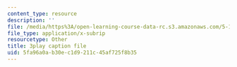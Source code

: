 ```yaml
---
content_type: resource
description: ''
file: /media/https%3A/open-learning-course-data-rc.s3.amazonaws.com/5-112-principles-of-chemical-science-fall-2005/5fa96a0ab30ec1d9211c45af725f8b35_qK6DgAM-q7U.srt
file_type: application/x-subrip
resourcetype: Other
title: 3play caption file
uid: 5fa96a0a-b30e-c1d9-211c-45af725f8b35
---
```

